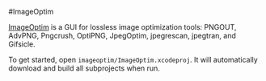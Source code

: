 #ImageOptim

[ImageOptim](http://imageoptim.com) is a GUI for lossless image optimization tools: PNGOUT, AdvPNG, Pngcrush, OptiPNG, JpegOptim, jpegrescan, jpegtran, and Gifsicle.

To get started, open `imageoptim/ImageOptim.xcodeproj`. It will automatically download and build all subprojects when run.
